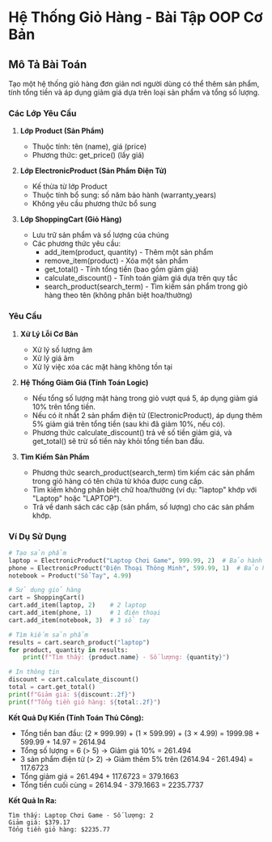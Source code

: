 
# Hệ Thống Giỏ Hàng - Bài Tập OOP Cơ Bản

## Mô Tả Bài Toán

Tạo một hệ thống giỏ hàng đơn giản nơi người dùng có thể thêm sản phẩm, tính tổng tiền và áp dụng giảm giá dựa trên loại sản phẩm và tổng số lượng.

### Các Lớp Yêu Cầu

1. **Lớp Product (Sản Phẩm)**  
   - Thuộc tính: tên (name), giá (price)  
   - Phương thức: get_price() (lấy giá)

2. **Lớp ElectronicProduct (Sản Phẩm Điện Tử)**  
   - Kế thừa từ lớp Product  
   - Thuộc tính bổ sung: số năm bảo hành (warranty_years)  
   - Không yêu cầu phương thức bổ sung

3. **Lớp ShoppingCart (Giỏ Hàng)**  
   - Lưu trữ sản phẩm và số lượng của chúng  
   - Các phương thức yêu cầu:  
     - add_item(product, quantity) - Thêm một sản phẩm  
     - remove_item(product) - Xóa một sản phẩm  
     - get_total() - Tính tổng tiền (bao gồm giảm giá)  
     - calculate_discount() - Tính toán giảm giá dựa trên quy tắc  
     - search_product(search_term) - Tìm kiếm sản phẩm trong giỏ hàng theo tên (không phân biệt hoa/thường)  

### Yêu Cầu

1. **Xử Lý Lỗi Cơ Bản**  
   - Xử lý số lượng âm  
   - Xử lý giá âm  
   - Xử lý việc xóa các mặt hàng không tồn tại  

2. **Hệ Thống Giảm Giá (Tính Toán Logic)**  
   - Nếu tổng số lượng mặt hàng trong giỏ vượt quá 5, áp dụng giảm giá 10% trên tổng tiền.  
   - Nếu có ít nhất 2 sản phẩm điện tử (ElectronicProduct), áp dụng thêm 5% giảm giá trên tổng tiền (sau khi đã giảm 10%, nếu có).  
   - Phương thức calculate_discount() trả về số tiền giảm giá, và get_total() sẽ trừ số tiền này khỏi tổng tiền ban đầu.

3. **Tìm Kiếm Sản Phẩm**  
   - Phương thức search_product(search_term) tìm kiếm các sản phẩm trong giỏ hàng có tên chứa từ khóa được cung cấp.  
   - Tìm kiếm không phân biệt chữ hoa/thường (ví dụ: "laptop" khớp với "Laptop" hoặc "LAPTOP").  
   - Trả về danh sách các cặp (sản phẩm, số lượng) cho các sản phẩm khớp.

### Ví Dụ Sử Dụng

```python
# Tạo sản phẩm
laptop = ElectronicProduct("Laptop Chơi Game", 999.99, 2)  # Bảo hành 2 năm
phone = ElectronicProduct("Điện Thoại Thông Minh", 599.99, 1)  # Bảo hành 1 năm
notebook = Product("Sổ Tay", 4.99)

# Sử dụng giỏ hàng
cart = ShoppingCart()
cart.add_item(laptop, 2)    # 2 laptop
cart.add_item(phone, 1)     # 1 điện thoại
cart.add_item(notebook, 3)  # 3 sổ tay

# Tìm kiếm sản phẩm
results = cart.search_product("laptop")
for product, quantity in results:
    print(f"Tìm thấy: {product.name} - Số lượng: {quantity}")

# In thông tin
discount = cart.calculate_discount()
total = cart.get_total()
print(f"Giảm giá: ${discount:.2f}")
print(f"Tổng tiền giỏ hàng: ${total:.2f}")
```

**Kết Quả Dự Kiến (Tính Toán Thủ Công):**  

- Tổng tiền ban đầu: (2 × 999.99) + (1 × 599.99) + (3 × 4.99) = 1999.98 + 599.99 + 14.97 = 2614.94  
- Tổng số lượng = 6 (> 5) → Giảm giá 10% = 261.494  
- 3 sản phẩm điện tử (> 2) → Giảm thêm 5% trên (2614.94 - 261.494) = 117.6723  
- Tổng giảm giá = 261.494 + 117.6723 = 379.1663  
- Tổng tiền cuối cùng = 2614.94 - 379.1663 = 2235.7737  

**Kết Quả In Ra:**  

```
Tìm thấy: Laptop Chơi Game - Số lượng: 2
Giảm giá: $379.17
Tổng tiền giỏ hàng: $2235.77
```
